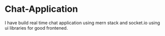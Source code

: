 # Chat-Application
I have build real time chat application using mern stack and socket.io using ui libraries for good frontened.

